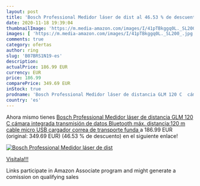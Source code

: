 ```yaml
---
layout: post
title: 'Bosch Professional Medidor láser de dist al 46.53 % de descuento'
date: 2020-11-18 19:39:04
thumbnailImage: 'https://m.media-amazon.com/images/I/41pTBkggq0L._SL200_.jpg'
images: [ 'https://m.media-amazon.com/images/I/41pTBkggq0L._SL200_.jpg' ]
comments: true
category: ofertas
author: ring
slug: 'B07BRS1N19-es'
description:
actualPrice: 186.99 EUR
currency: EUR
price: 186.99
comparePrice: 349.69 EUR
inStock: true
prodname: 'Bosch Professional Medidor láser de distancia GLM 120 C  cámara integrada  transmisión de datos Bluetooth  máx. distancia:120 m  cable micro USB  cargador  correa de transporte  funda '
country: 'es'
---
```


Ahora mismo tienes [Bosch Professional Medidor láser de distancia GLM 120 C  cámara integrada  transmisión de datos Bluetooth  máx. distancia:120 m  cable micro USB  cargador  correa de transporte  funda ](https://www.amazon.es/dp/B07BRS1N19/?tag=tolees-21) a 186.99 EUR (original: 349.69 EUR) (46.53 %  de descuento) en el siguiente enlace!

[![Bosch Professional Medidor láser de dist](https://m.media-amazon.com/images/I/41pTBkggq0L._SL200_.jpg)](https://www.amazon.es/dp/B07BRS1N19/?tag=tolees-21)

[Visítala!!!](https://www.amazon.es/dp/B07BRS1N19/?tag=tolees-21)

Links participate in Amazon Associate program and might generate a comission on qualifying sales
